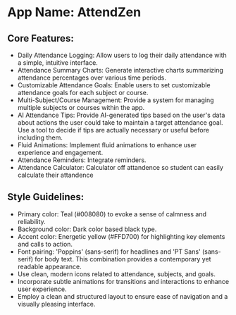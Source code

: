 # **App Name**: AttendZen

## Core Features:

- Daily Attendance Logging: Allow users to log their daily attendance with a simple, intuitive interface.
- Attendance Summary Charts: Generate interactive charts summarizing attendance percentages over various time periods.
- Customizable Attendance Goals: Enable users to set customizable attendance goals for each subject or course.
- Multi-Subject/Course Management: Provide a system for managing multiple subjects or courses within the app.
- AI Attendance Tips: Provide AI-generated tips based on the user's data about actions the user could take to maintain a target attendance goal. Use a tool to decide if tips are actually necessary or useful before including them.
- Fluid Animations: Implement fluid animations to enhance user experience and engagement.
- Attendance Reminders: Integrate reminders.
- Attendance Calculator: Calculator off attandence so student can easily calculate their attandence

## Style Guidelines:

- Primary color: Teal (#008080) to evoke a sense of calmness and reliability.
- Background color: Dark color based black type.
- Accent color: Energetic yellow (#FFD700) for highlighting key elements and calls to action.
- Font pairing: 'Poppins' (sans-serif) for headlines and 'PT Sans' (sans-serif) for body text. This combination provides a contemporary yet readable appearance.
- Use clean, modern icons related to attendance, subjects, and goals.
- Incorporate subtle animations for transitions and interactions to enhance user experience.
- Employ a clean and structured layout to ensure ease of navigation and a visually pleasing interface.